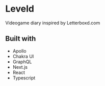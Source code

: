 # Leveld
Videogame diary inspired by Letterboxd.com

## Built with
- Apollo
- Chakra UI
- GraphQL
- Next.js
- React
- Typescript
